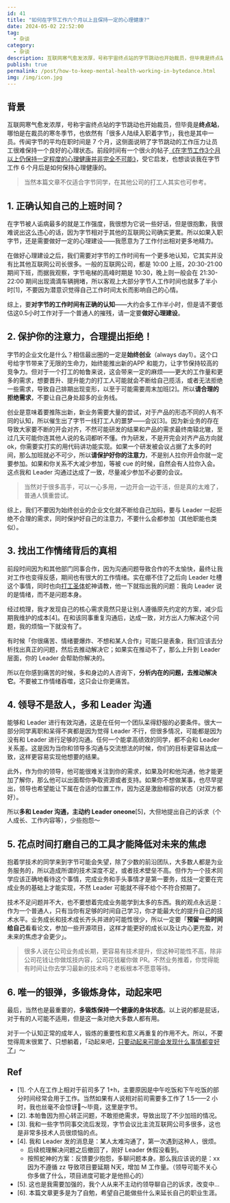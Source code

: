 ```yaml
---
id: 41
title: "如何在字节工作六个月以上且保持一定的心理健康?"
date: 2024-05-02 22:52:00
tag:
  - 杂谈
category:
  - 杂谈
description: 互联网寒气愈发浓厚，号称宇宙终点站的字节跳动也开始裁员，但毕竟是终点站，哪怕是在裁员的寒冬季节，也依然有很多人陆续入职着字节，我也是其中一员。传闻字节的平均在职时间是 7 个月，这侧面说明了字节跳动的工作压力让员工很难保持一个良好的心理状态。前段时间有一个很火的帖子《在字节工作3个月以上仍保持一定程度的心理健康并非完全不可能》，受它启发，也想谈谈我在字节工作 6 个月后是如何保持心理健康的？
publish: true
permalink: /post/how-to-keep-mental-health-working-in-bytedance.html
img: /img/icon.jpg
---
```


## 背景
互联网寒气愈发浓厚，号称宇宙终点站的字节跳动也开始裁员，但毕竟是**终点站**，哪怕是在裁员的寒冬季节，也依然有「很多人陆续入职着字节」，我也是其中一员。传闻字节的平均在职时间是 7 个月，这侧面说明了字节跳动的工作压力让员工很难保持一个良好的心理状态。前段时间有一个很火的帖子[《在字节工作3个月以上仍保持一定程度的心理健康并非完全不可能》](https://www.bilibili.com/video/BV16j411v7Vj/)，受它启发，也想谈谈我在字节工作 6 个月后是如何保持心理健康的。

> 当然本篇文章不仅适合字节同学，在其他公司的打工人其实也可参考。

## 1. 正确认知自己的上班时间？
在字节被人诟病最多的就是工作强度，我很想为它说一些好话，但是很抱歉，我很难说出这么违心的话，因为字节相对于其他的互联网公司确实更累。所以如果入职字节，还是需要做好一定的心理建设——我愿意为了工作付出相对更多地精力。

在做好心理建设之后，我们需要对字节的工作时间有一个更多地认知，它其实并没有比其他互联网公司长很多。一般的互联网公司，都是 10:00 上班，20:30-21:00 期间下班，而据我观察，字节电梯的高峰时期是 10:30，晚上则一般会在 21:30-22:00 期间出现滴滴车辆拥堵，所以客观上大部分字节人工作时间也就多了半小时[1]，不要因为潜意识觉得自己工作时间太长而影响自己的心情。

综上，要**对字节的工作时间有正确的认知**——大约会多工作半小时，但是请不要低估这0.5小时工作对于一个普通人的摧残，请一定要**做好心理建设**。

## 2. 保护你的注意力，合理提出拒绝！
字节的企业文化是什么？相信最出圈的一定是**始终创业**（always day1）。这个口号给字节带来了无限的生命力，始终能推出新的APP 和能力，让字节保持较高的竞争力。但对于一个打工的帕鲁来说，这会带来一定的麻烦——更大的工作量和更多的需求，想要晋升、提升能力的打工人可能就会不断给自己揽活，或者无法拒绝一些需求，导致自己排期出现变形，以至于可能需要周末加班[2]。所以**请合理的拒绝需求**，不要让自己身处超多的业务线。

创业是意味着要推陈出新，新业务需要大量的尝试，对于产品的形态不同的人有不同的认知，所以催生出了字节一线打工人的噩梦——会议[3]。因为新业务的存在导致大家要不断的开会对齐，不然可能研发的结果和产品的需求最终南辕北辙，至过几天可能你连其他人说的名词都听不懂。作为研发，不是开完会对齐产品方向就 ok，你需要实打实的用代码讲功能实现。如果一个研发被会议占据了太多的时间，那么加班就必不可少，所以**请保护好你的注意力**，不是别人拉你开会你就一定要参加。如果和你关系不大减少参加，等被 cue 的时候，自然会有人拉你入会。这点我和 Leader 沟通过达成了一致，尽量减少参加不必要的会议。
 > 当然对于很多高手，可以一心多用，一边开会一边干活，但是真的太难了，普通人慎重尝试。
 
综上，我们不要因为始终创业的企业文化就不断给自己加码，要与 Leader 一起拒绝不合理的需求，同时保护好自己的注意力，不要什么会都参加（其他职能也类似）。

## 3. 找出工作情绪背后的真相
前段时间因为和其他部门同事合作，因为沟通问题导致合作的不太愉快，最终让我对工作也变得反感，期间也有很大的工作情绪。实在绷不住了之后向 Leader 吐槽这个事情，同时也向[打工圣体](https://github.com/xcodebuild)蛇神请教，他一下就指出我的问题：我向 Leader 说的是情绪，而不是问题本身。

经过梳理，我才发现自己的核心需求竟然只是让别人遵循原先约定的方案，减少后期我维护的成本[4]。在和该同事重复沟通后，达成一致，对方出人力解决这个问题，我的烦恼一下就没有了。

有时候「你很痛苦、情绪要爆炸、不想和某人合作」可能只是表象，我们应该去分析找出真正的问题，然后去推动解决它；如果实在推动不了，那么上升到 Leader 层面，你的 Leader 会帮助你解决的。

所以在你感到痛苦的时候，多和身边的人咨询下，**分析内在的问题，去推动解决它**。不要被工作情绪吞噬，这只会让你更痛苦。

## 4. 领导不是敌人，多和 Leader 沟通
能够和 Leader 进行有效沟通，这是在任何一个团队呆得舒服的必要条件。很大一部分同学离职和呆得不爽都是因为觉得 Leader 不行，但很多情况，可能都是因为没有和 Leader 进行足够的沟通。任何一个能拿高绩效的同学，都不会和 Leader 关系差。这是因为当你和领导多沟通与交流想法的时候，你们的目标更容易达成一致，这样更容易实现他想要的结果。

此外，作为你的领导，他可能很难关注到你的需求，如果及时和他沟通，他才能更加了解你，那么他可以出面帮你争取资源或者支持。如果你不想做某事，也尽早提出，领导也希望能让下属在合适的位置工作，因为这是激励相容的状态（对双方都好）。

所以**多和 Leader 沟通，主动约 Leader oneone**[5]，大但地提出自己的诉求（个人成长、工作内容等），少些抱怨～

## 5. 花点时间打磨自己的工具才能降低对未来的焦虑
抱着学技术的同学来到字节可能会失望，除了少数的前沿团队，大多数人都是为业务服务的，所以造成所谓的技术深度不足，或者技术壁垒不高。但作为一个技术同学应该正确地看待这个事情，完成业务和手头事情才是第一要务，炫技一定要在完成业务的基础上才能实现，不然 Leader 可能就不得不给个不符合预期了。

技术不足问题并不大，也不要想着完成业务能学到太多的东西。我的观点永远是：作为一个普通人，只有当你有足够的时间自己学习，你才能最大化的提升自己的技术水平。业务成长和技术成长齐头并进的可能性很少，所以一定要「**预留一些时间给自己**看看论文，参加一些开源项目，这样才能更好的成长以及让内心更充盈，对未来的焦虑才会更少」。

> 很多人说在公司业务成长期，更容易有技术提升，但这种可能性不高，除非公司花钱让你做炫技内容，公司花钱雇你做 PR。不然业务推着，你觉得能有时间让你去学习最新的技术吗？老板根本不愿意等待。

## 6. 唯一的银弹，多锻炼身体，动起来吧
最后，当然也是最重要的，**多锻炼保持一个健康的身体状态**。以上说的都是屁话，对于有的人可能不适用，但是这一条对绝大多数人都有用。

对于一个认知正常的成年人，锻炼的重要性和意义再重复的作用不大。所以，不要觉得周末很累了、只想躺着，「动起来吧，[只要动起来可能会发现什么事情都变好了](https://www.xiaoyuzhoufm.com/episode/6623a060200abebe6e1abc82)」～


## Ref
- [1]. 个人在工作上相对于前司多了 1+h，主要原因是中午吃饭和下午吃饭的部分时间经常会用于工作。当然如果有人说相对前司需要多工作了 1.5——2 小时，我也丝毫不会惊讶🤣～毕竟，这里是字节。
- [2]. 本帕鲁因为担心转正问题，不敢拒绝需求，导致出现了不少加班的情况。
- [3]. 我和一些字节同事交流后发现，字节会议比主流互联网公司多很多，这也是非常多技术人员很烦恼的点。
- [4]. 我和 Leader 发的消息是：某人太难沟通了，第一次遇到这种人，很烦。
	- 后续梳理解决问题之后撤回了，刚好 Leader 休假没看到。
	- 按照蛇神的方案：反馈要少抱怨，多聊问题本身。那么我应该说的是：xx 因为不遵循 zz 导致项目要延期 N天，增加 M 工作量。（领导可能不关心你多做了什么，项目进度可能才是他担心的）
- [5]. 这也是我需要加强的，我个人从来不主动约领导聊自己的诉求，改变中...
- [6]. 本篇文章更多是为了自勉，希望自己能做些什么来延长自己的职业生涯。
